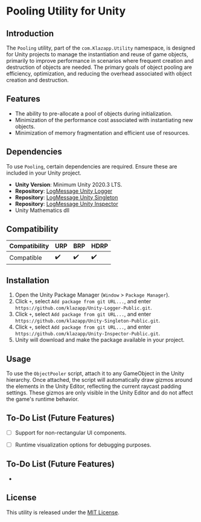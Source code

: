 # Pooling Utility for Unity

## Introduction
The `Pooling` utility, part of the `com.Klazapp.Utility` namespace, is designed for Unity projects to manage the instantiation and reuse of game objects, primarily to improve performance in scenarios where frequent creation and destruction of objects are needed. The primary goals of object pooling are efficiency, optimization, and reducing the overhead associated with object creation and destruction.

## Features
- The ability to pre-allocate a pool of objects during initialization.
- Minimization of the performance cost associated with instantiating new objects.
- Minimization of memory fragmentation and efficient use of resources.

## Dependencies
To use `Pooling`, certain dependencies are required. Ensure these are included in your Unity project.
- **Unity Version**: Minimum Unity 2020.3 LTS.
- **Repository**: [LogMessage Unity Logger](https://github.com/klazapp/Unity-Logger-Public.git)
- **Repository**: [LogMessage Unity Singleton](https://github.com/klazapp/Unity-Singleton-Public.git)
- **Repository**: [LogMessage Unity Inspector](https://github.com/klazapp/Unity-Inspector-Public.git)
- Unity Mathematics dll

## Compatibility
| Compatibility        | URP | BRP | HDRP |
|----------------------|-----|-----|------|
| Compatible           | ✔️  | ✔️  | ✔️   |

## Installation
1. Open the Unity Package Manager (`Window` > `Package Manager`).
2. Click `+`, select `Add package from git URL...`, and enter `https://github.com/klazapp/Unity-Logger-Public.git`.
3. Click `+`, select `Add package from git URL...`, and enter `https://github.com/klazapp/Unity-Singleton-Public.git`.
4. Click `+`, select `Add package from git URL...`, and enter `https://github.com/klazapp/Unity-Inspector-Public.git`.
5. Unity will download and make the package available in your project.

## Usage

To use the `ObjectPooler` script, attach it to any GameObject in the Unity hierarchy. Once attached, the script will automatically draw gizmos around the elements in the Unity Editor, reflecting the current raycast padding settings. These gizmos are only visible in the Unity Editor and do not affect the game's runtime behavior.

## To-Do List (Future Features)

- [ ] Support for non-rectangular UI components.
- [ ] Runtime visualization options for debugging purposes.


## To-Do List (Future Features)
- 

## License
This utility is released under the [MIT License](LICENSE).
